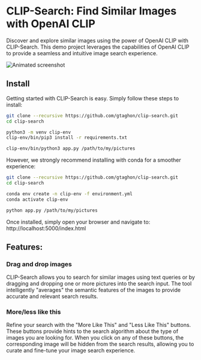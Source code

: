 # CLIP-Search: Find Similar Images with OpenAI CLIP

Discover and explore similar images using the power of OpenAI CLIP with CLIP-Search. This demo project leverages the capabilities of OpenAI CLIP to provide a seamless and intuitive image search experience.

![Animated screenshot](clip-search.gif)

## Install

Getting started with CLIP-Search is easy. Simply follow these steps to install:

```bash
git clone --recursive https://github.com/gtaghon/clip-search.git
cd clip-search

python3 -m venv clip-env
clip-env/bin/pip3 install -r requirements.txt

clip-env/bin/python3 app.py /path/to/my/pictures
````

However, we strongly recommend installing with conda for a smoother experience:

```bash
git clone --recursive https://github.com/gtaghon/clip-search.git
cd clip-search

conda env create -n clip-env -f environment.yml
conda activate clip-env

python app.py /path/to/my/pictures
```

Once installed, simply open your browser and navigate to: http://localhost:5000/index.html

## Features:

### Drag and drop images

CLIP-Search allows you to search for similar images using text queries or by dragging and dropping one or more pictures into the search input. The tool intelligently "averages" the semantic features of the images to provide accurate and relevant search results.

### More/less like this

Refine your search with the "More Like This" and "Less Like This" buttons. These buttons provide hints to the search algorithm about the type of images you are looking for. When you click on any of these buttons, the corresponding image will be hidden from the search results, allowing you to curate and fine-tune your image search experience.
